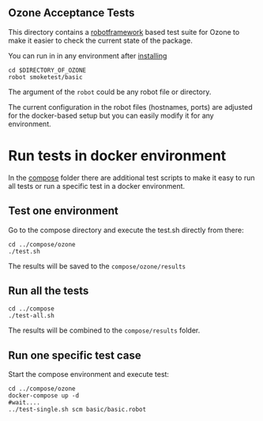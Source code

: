 <!---
  Licensed under the Apache License, Version 2.0 (the "License");
  you may not use this file except in compliance with the License.
  You may obtain a copy of the License at

   http://www.apache.org/licenses/LICENSE-2.0

  Unless required by applicable law or agreed to in writing, software
  distributed under the License is distributed on an "AS IS" BASIS,
  WITHOUT WARRANTIES OR CONDITIONS OF ANY KIND, either express or implied.
  See the License for the specific language governing permissions and
  limitations under the License. See accompanying LICENSE file.
-->

## Ozone Acceptance Tests

This directory contains a [robotframework](http://robotframework.org/) based test suite for Ozone to make it easier to check the current state of the package.

You can run in in any environment after [installing](https://github.com/robotframework/robotframework/blob/master/INSTALL.rst)

```
cd $DIRECTORY_OF_OZONE
robot smoketest/basic
```

The argument of the `robot` could be any robot file or directory.

The current configuration in the robot files (hostnames, ports) are adjusted for the docker-based setup but you can easily modify it for any environment.

# Run tests in docker environment

In the [compose](../compose) folder there are additional test scripts to make it easy to run all tests or run a specific test in a docker environment.

## Test one environment

Go to the compose directory and execute the test.sh directly from there:

```
cd ../compose/ozone
./test.sh
```

The results will be saved to the `compose/ozone/results`

## Run all the tests

```
cd ../compose
./test-all.sh
```

The results will be combined to the `compose/results` folder.

## Run one specific test case

Start the compose environment and execute test:

```
cd ../compose/ozone
docker-compose up -d
#wait....
../test-single.sh scm basic/basic.robot
```
